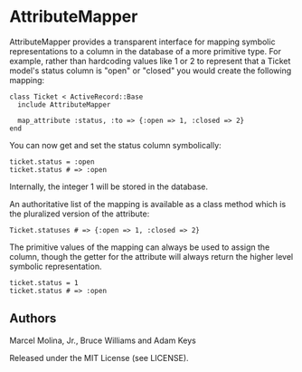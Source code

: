 # AttributeMapper

AttributeMapper provides a transparent interface for mapping
symbolic representations to a column in the database of a more primitive type.
For example, rather than hardcoding values like 1 or 2 to represent that a
Ticket model's status column is "open" or "closed" you would create the
following mapping:

    class Ticket < ActiveRecord::Base
      include AttributeMapper
      
      map_attribute :status, :to => {:open => 1, :closed => 2}
    end
  
You can now get and set the status column symbolically:

    ticket.status = :open
    ticket.status # => :open
  
Internally, the integer 1 will be stored in the database.

An authoritative list of the mapping is available as a class method which is the pluralized version of the attribute:

    Ticket.statuses # => {:open => 1, :closed => 2}
  
The primitive values of the mapping can always be used to assign the column,
though the getter for the attribute will always return the higher level
symbolic representation.

    ticket.status = 1
    ticket.status # => :open

## Authors

Marcel Molina, Jr., Bruce Williams and Adam Keys

Released under the MIT License (see LICENSE).
